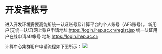 # 开发者账号

进入开发环境需要高能所统一认证账号及计算平台的个人账号（AFS账号）。
新用户(无统一认证)网上账户申请地址:https://login.ihep.ac.cn/regist.jsp
统一认证用户在线申请afs帐号 地址:https://login.ihep.ac.cn

计算中心集群用户申请流程如下图所示：
![](http://afsapply.ihep.ac.cn/cchelp/static/img/account_img1_zh.png) 

